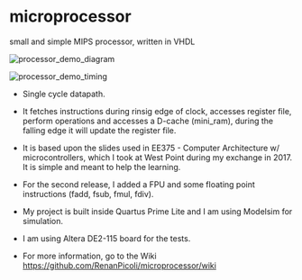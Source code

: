 # microprocessor
small and simple MIPS processor, written in VHDL

![processor_demo_diagram](https://user-images.githubusercontent.com/19754679/198656644-863de509-2e4f-4a0a-afcc-c0e799dcba09.svg)

![processor_demo_timing](https://user-images.githubusercontent.com/19754679/198856076-c48a424d-d342-4ab4-ad8a-d51ca4c50249.svg)

* Single cycle datapath.

* It fetches instructions during rinsig edge of clock, accesses register file, perform operations and accesses a D-cache (mini_ram),
during the falling edge it will update the register file.

* It is based upon the slides used in EE375 - Computer Architecture w/ microcontrollers, which I took at West Point during my exchange in 2017. It is simple and meant to help the learning.

* For the second release, I added a FPU and some floating point instructions (fadd, fsub, fmul, fdiv).

* My project is built inside Quartus Prime Lite and I am using Modelsim for simulation.

* I am using Altera DE2-115 board for the tests. 

* For more information, go to the Wiki https://github.com/RenanPicoli/microprocessor/wiki
